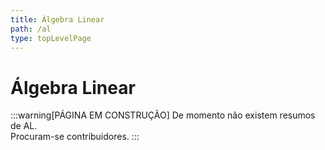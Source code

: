 ```yaml
---
title: Álgebra Linear
path: /al
type: topLevelPage
---
```


# Álgebra Linear

:::warning[PÁGINA EM CONSTRUÇÃO]
De momento não existem resumos de AL.  
Procuram-se contribuidores.
:::
